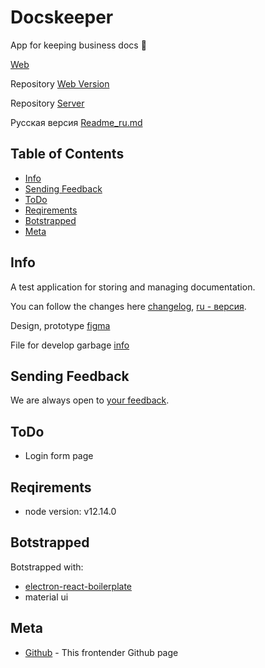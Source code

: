 # Docskeeper
App for keeping business docs :office:

[Web](https://barklim.github.io/DocskeeperWeb/)

Repository [Web Version](https://github.com/Barklim/DocskeeperWeb)

Repository [Server](https://github.com/Barklim/DocskeeperServer)

Русская версия [Readme_ru.md](https://github.com/Barklim/Docskeeper/blob/master/README_RU.md)

## Table of Contents

- [Info](#info)
- [Sending Feedback](#sending-Feedback)
- [ToDo](#todo)
- [Reqirements](#reqirements)
- [Botstrapped](#botstrapped)
- [Meta](#Meta)

## Info

A test application for storing and managing documentation.

You can follow the changes here [changelog](https://github.com/Barklim/Docskeeper/blob/master/CHANGELOG.md), [ru - версия](https://github.com/Barklim/Docskeeper/blob/master/CHANGELOG_RU.md).

Design, prototype [figma](https://www.figma.com/file/Wz0Bu4QdIA2Zj6RYIAlFR8/Docskeeper?node-id=0%3A10)

File for develop garbage [info](https://github.com/Barklim/Docskeeper/blob/master/g.md)

## Sending Feedback

We are always open to [your feedback](https://github.com/Barklim/Docskeeper/issues).

## ToDo

- Login form page

## Reqirements

- node version: v12.14.0

## Botstrapped

Botstrapped with:
- [electron-react-boilerplate](https://github.com/electron-react-boilerplate/electron-react-boilerplate)
- material ui

## Meta

- [Github](https://github.com/Barklim) - This frontender Github page